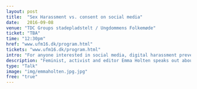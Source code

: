 ```yaml
---
layout: post
title:  "Sex Harassment vs. consent on social media"
date:   2016-09-08
venue: "TDC Groups stadepladstelt / Ungdommens Folkemøde"
ticket: "TBA"
time: "12:30pm"
href: "www.ufm16.dk/program.html"
tickets: "www.ufm16.dk/program.html"
intro: "For anyone interested in social media, digital harassment prevention"
description: "Feminist, activist and editor Emma Holten speaks out about sex harassment on social media, when she and Chair of the Association of High School Students Martin Thing guest Ungdommens Folkemøde. Emma Holten has personal experience with the subject after a series of nude photos of her, where shared online. She reacted to the episode by actively speaking out about sex harassment and the meaning on digital consent.  Martin Thing joins her to speak about schools should actively work to prevent digital harassment – from kindergarten to high schools. Contact: ts@ptt-museum.dk"
type: "Talk"
image: "img/emmaholten.jpg.jpg"
free: "true"
---
```

<!-- fill in the URL of your event host page if you haven't enough information for a detail page, so the event link won't point on the detail page at all -->

